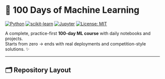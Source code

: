 # 🤖 100 Days of Machine Learning

[![Python](https://img.shields.io/badge/Python-3.10%2B-blue)]()
[![scikit-learn](https://img.shields.io/badge/scikit--learn-ready-orange)]()
[![Jupyter](https://img.shields.io/badge/Jupyter-Notebooks-yellow)]()
[![License: MIT](https://img.shields.io/badge/License-MIT-green)]()

A complete, practice-first **100-day ML course** with daily notebooks and projects.  
Starts from zero → ends with real deployments and competition-style solutions. ✨

---

## 🗂️ Repository Layout

